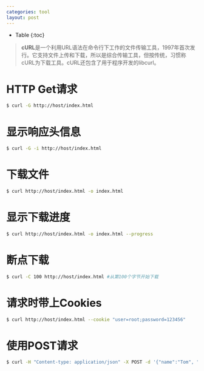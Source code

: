 ```yaml
---
categories: tool
layout: post
---
```


- Table
{:toc}

> **cURL**是一个利用URL语法在命令行下工作的文件传输工具，1997年首次发行。它支持文件上传和下载，所以是综合传输工具，但按传统，习惯称cURL为下载工具。cURL还包含了用于程序开发的libcurl。

# HTTP Get请求

```sh
$ curl -G http://host/index.html
```

# 显示响应头信息

```sh
$ curl -G -i http://host/index.html
```

# 下载文件

```sh
$ curl http://host/index.html -o index.html
```

# 显示下载进度

 ```sh
$ curl http://host/index.html -o index.html --progress
 ```

# 断点下载

```sh
$ curl -C 100 http://host/index.html #从第100个字节开始下载
```

# 请求时带上Cookies

```sh
$ curl http://host/index.html --cookie "user=root;password=123456"
```

# 使用POST请求

```sh
$ curl -H "Content-type: application/json" -X POST -d '{"name":"Tom", "age":18}' http://localhost:8080
```




